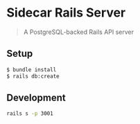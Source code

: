 # Sidecar Rails Server

> A PostgreSQL-backed Rails API server

## Setup

```bash
$ bundle install
$ rails db:create
```

## Development

```bash
rails s -p 3001
```
